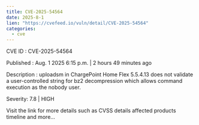 ```yaml
--- 
title: CVE-2025-54564
date: 2025-8-1
lien: "https://cvefeed.io/vuln/detail/CVE-2025-54564"
categories:
  - cve
---
```


CVE ID : CVE-2025-54564

Published :  Aug. 1
2025
6:15 p.m. | 2 hours
49 minutes ago

Description : uploadsm in ChargePoint Home Flex 5.5.4.13 does not validate a user-controlled string for bz2 decompression
which allows command execution as the nobody user.

Severity: 7.8 | HIGH

Visit the link for more details
such as CVSS details
affected products
timeline
and more...
